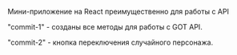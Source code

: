 Мини-приложение на React преимущественно для работы с API

"commit-1" - созданы все методы для работы с GOT API.

"commit-2" - кнопка переключения случайного персонажа.


